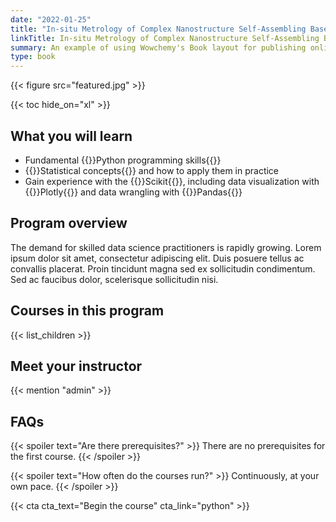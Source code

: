 ```yaml
---
date: "2022-01-25"
title: "In-situ Metrology of Complex Nanostructure Self-Assembling Based on Mueller Matrix"
linkTitle: In-situ Metrology of Complex Nanostructure Self-Assembling Based on Mueller Matrix
summary: An example of using Wowchemy's Book layout for publishing online courses.
type: book
---
```


{{< figure src="featured.jpg" >}}

{{< toc hide_on="xl" >}}

## What you will learn

-   Fundamental {{<hl>}}Python programming skills{{</hl>}}
-   {{<hl>}}Statistical concepts{{</hl>}} and how to apply them in practice
-   Gain experience with the {{<hl>}}Scikit{{</hl>}}, including data visualization with {{<hl>}}Plotly{{</hl>}} and data wrangling with {{<hl>}}Pandas{{</hl>}}

## Program overview

The demand for skilled data science practitioners is rapidly growing. Lorem ipsum dolor sit amet, consectetur adipiscing elit. Duis posuere tellus ac convallis placerat. Proin tincidunt magna sed ex sollicitudin condimentum. Sed ac faucibus dolor, scelerisque sollicitudin nisi.

## Courses in this program

{{< list_children >}}

## Meet your instructor

{{< mention "admin" >}}

## FAQs

{{< spoiler text="Are there prerequisites?" >}}
There are no prerequisites for the first course.
{{< /spoiler >}}

{{< spoiler text="How often do the courses run?" >}}
Continuously, at your own pace.
{{< /spoiler >}}

{{< cta cta_text="Begin the course" cta_link="python" >}}

